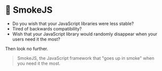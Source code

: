 # 💨 SmokeJS

- Do you wish that your JavaScript libraries were less stable?
- Tired of backwards compatibility?
- Wish that your JavaScript library would randomly disappear when your users need it the most?

Then look no further.

> SmokeJS, the JavaScript framework that "goes up in smoke" when you need it the most.
